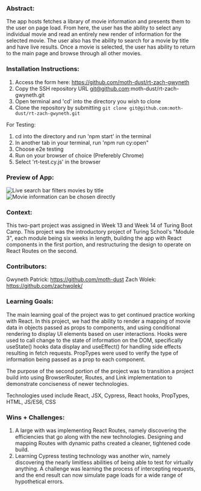 ### Abstract:
[//]: <> (Briefly describe what you built and its features. What problem is the app solving? How does this application solve that problem?)
The app hosts fetches a library of movie information and presents them to the user on page load. From here, the user has the ability to select any individual movie and read an entirely new render of information for the selected movie. The user also has the ability to search for a movie by title and have live results. Once a movie is selected, the user has ability to return to the main page and browse through all other movies. 

### Installation Instructions:
[//]: <> (What steps does a person have to take to get your app cloned down and running?)
1) Access the form here: https://github.com/moth-dust/rt-zach-gwyneth
2) Copy the SSH repository URL git@github.com:moth-dust/rt-zach-gwyneth.git
3) Open terminal and 'cd' into the directory you wish to clone 
4) Clone the repository by submitting `git clone git@github.com:moth-dust/rt-zach-gwyneth.git`

For Testing:
1) cd into the directory and run 'npm start' in the terminal
2) In another tab in your terminal, run 'npm run cy:open" 
3) Choose e2e testing
4) Run on your browser of choice (Preferebly Chrome)
5) Select 'rt-test.cy.js' in the browser

### Preview of App:
[//]: <> (Provide ONE gif or screenshot of your application - choose the "coolest" piece of functionality to show off.)
![Live search bar filters movies by title](https://ibb.co/JjGCB6g)
![Movie information can be chosen directly](https://ibb.co/34hkB2b)

### Context:
[//]: <> (Give some context for the project here. How long did you have to work on it? How far into the Turing program are you?)
This two-part project was assigned in Week 13 and Week 14 of Turing Boot Camp. This project was the introductory project of Turing School's "Module 3", each module being six weeks in length, building the app with React components in the first portion, and restructuring the design to operate on React Routes on the second. 

### Contributors:
[//]: <> (Who worked on this application? Link to their GitHubs.)
Gwyneth Patrick: https://github.com/moth-dust
Zach Wolek: https://github.com/zachwolek/

### Learning Goals:
[//]: <> (What were the learning goals of this project? What tech did you work with?)
The main learning goal of the project was to get continued practice working with React. In this project, we had the ability to render a mapping of movie data in objects passed as props to components, and using conditional rendering to display UI elements based on user interactions. Hooks were used to call change to the state of information on the DOM, specifically useState() hooks data display and useEffect() for handling side effects resulting in fetch requests. PropTypes were used to verify the type of information being passed as a prop to each component. 

The purpose of the second portion of the project was to transition a project build into using BrowserRouter, Routes, and Link implementation to demonstrate conciseness of newer technologies. 

Technologies used include React, JSX, Cypress, React hooks, PropTypes, HTML, JS/ES6, CSS

### Wins + Challenges:
[//]: <> (What are 2-3 wins you have from this project? What were some challenges you faced - and how did you get over them?)
1) A large with was implementing React Routes, namely discovering the efficiencies that go along with the new technologies. Designing and mapping Routes with dynamic paths created a cleaner, tightened code build. 
2) Learning Cypress testing technology was another win, namely discovering the nearly limitless abilities of being able to test for virtually anything. A challenge was learning the process of intercepting requests, and the end result can now simulate page loads for a wide range of hypothetical errors. 